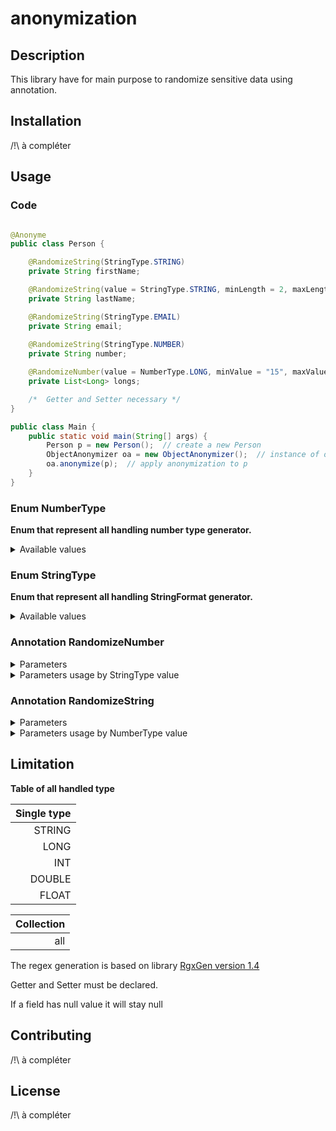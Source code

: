 # anonymization



## Description

This library have for main purpose to randomize sensitive data using annotation.

## Installation

/!\ à compléter 

## Usage

### Code

````java

@Anonyme
public class Person {

    @RandomizeString(StringType.STRING)
    private String firstName;

    @RandomizeString(value = StringType.STRING, minLength = 2, maxLength = 2)
    private String lastName;

    @RandomizeString(StringType.EMAIL)
    private String email;
    
    @RandomizeString(StringType.NUMBER)
    private String number;

    @RandomizeNumber(value = NumberType.LONG, minValue = "15", maxValue = "21", minSize = 3, maxSize = 6)
    private List<Long> longs;

    /*  Getter and Setter necessary */
}
````

````java
public class Main {
    public static void main(String[] args) {
        Person p = new Person();  // create a new Person
        ObjectAnonymizer oa = new ObjectAnonymizer();  // instance of objectAnonymizer 
        oa.anonymize(p);  // apply anonymization to p
    }
}
````
### Enum NumberType
**Enum that represent all handling number type generator.**
<details>
    <summary>
        Available values
    </summary>

value:
- `LONG`
- `INT`
- `FLOAT`
- `DOUBLE`
</details>

### Enum StringType
**Enum that represent all handling StringFormat generator.**

<details>
    <summary>
        Available values
    </summary>

value:
- `STRING`
- `TEXT`
- `EMAIL`
- `URL`
- `PHONE_INTERNATIONAL`
- `SOCIAL_SECURITY_NUMBER`
- `LICENSE_PLATE`
- `STRING_FROM_FILE`
- `NUMBER`
- `STRING_FROM_ARRAY`
- `REGEX`
</details>


### Annotation RandomizeNumber

<details>
    <summary>
        Parameters
    </summary>

|     name | type       | is optional | default   | description                |
|---------:|------------|-------------|-----------|----------------------------|
|    value | NumberType | false       | none      | behavior                   |
| minValue | String     | true        | "default" | min value                  |
| maxValue | String     | true        | "default" | max value                  |
|  minSize | int        | true        | 1         | min size of the collection |
|  maxSize | int        | true        | 15        | max size of the collection |

The default min (alt. max) value is the minimal (alt. maximal) value possible depending on the numberType.

The size of the collection is selected randomly between minSize and maxSize.

minSize and maxSize are used only if the Filed is a collection.

</details>

<details>
    <summary>
        Parameters usage by StringType value
    </summary>

|   value | parameters                               | description     |
|--------:|------------------------------------------|-----------------|
|    LONG | minValue, maxValue, minSize, maxSize     | generate long   |
|     INT | minValue, maxValue, minSize, maxSize     | generate int    |
|   FLOAT | minValue, maxValue, minSize, maxSize     | generate float  |
|  DOUBLE | minValue, maxValue, minSize, maxSize     | generate double |

</details>

### Annotation RandomizeString

<details>
    <summary>
        Parameters
    </summary>

|           name | type            | is optional | default         | description                               |
|---------------:|-----------------|-------------|-----------------|-------------------------------------------|
|          value | StringType      | false       | none            | behavior                                  |
|      minLength | int             | true        | "default"       | min length                                |
|      maxLength | int             | true        | "default"       | max length                                |
|           path | String          | true        | ""              | path of the file where to get values      |
| possibleValues | Array\<String\> | true        | {}              | array of different values that can be set |
|        minSize | int             | true        | 1               | min size of the collection                |
|        maxSize | int             | true        | 10              | max size of the collection                |
|        pattern | String          | true        | "\[a-z\]{5,12}" | regex pattern                             |

The default minLength (alt. maxLength) value is the minimal (alt. maximal) length possible depending on the StringType,
the final length is selected randomly between minLength and MaxLength.

The size of the collection is selected randomly between minSize and maxSize.

minSize and maxSize are used only if the Filed is a collection.

see supported regex pattern syntax [here](https://github.com/curious-odd-man/RgxGen#supported-syntax).

</details>

<details>
    <summary>
        Parameters usage by NumberType value
    </summary>

|                  value | parameters                             | description                                                                               |
|-----------------------:|----------------------------------------|-------------------------------------------------------------------------------------------|
|                 STRING | minLength, maxLength, minSize, maxSize | generate random string, the alphabet is \[a-z\]                                           |
|                   TEXT | minLength, maxLength, minSize, maxSize | generate "Lorem ipsum" text                                                               |
|                  EMAIL | minSize, maxSize                       | generate random email with format : %s.%s@%s.%s                                           |
|                    URL | minSize, maxSize                       | generate random url with format : \[https, http\]://%s/%s/%s                              |
|    PHONE_INTERNATIONAL | minSize, maxSize                       | generate international phone number                                                       |
| SOCIAL_SECURITY_NUMBER | minSize, maxSize                       | generate random social security number with format : \[0,1\]\[0-9\]{2}\[01-12\]\[0-9\]{8} |
|          LICENSE_PLATE | minSize, maxSize                       | generate license plat with format \[A-Z\]{2}-\[0-9\]{3}-\[A-Z\]{2}                        |
|       STRING_FROM_FILE | path, minSize, maxSize                 | select value from file                                                                    |
|      STRING_FROM_ARRAY | possibleValues , minSize, maxSize      | select value from array                                                                   |
|                 NUMBER | minLength, maxLength, minSize, maxSize | generate number as string                                                                 |
|                  REGEX | pattern                                | generate string which respect the pattern                                                 |

replace %s by a random string.

</details>


## Limitation

**Table of all handled type**

| Single type |
|------------:|
|      STRING |
|        LONG |
|         INT |
|      DOUBLE |
|       FLOAT |

| Collection |
|-----------:|
|        all |

The regex generation is based on library [RgxGen version 1.4](https://github.com/curious-odd-man/RgxGen/tree/1.4)

Getter and Setter must be declared.

If a field has null value it will stay null

## Contributing
/!\ à compléter

## License
/!\ à compléter 

